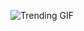 ![Trending GIF](https://media3.giphy.com/media/v1.Y2lkPThiYjIxNzcyNnljM3Eza2J2aGliZmIyd3JsMHltdGxiN2lrM3FxdHpweG5oYWF3aSZlcD12MV9naWZzX3NlYXJjaCZjdD1n/2jMtpIi8mhE8ctiMtK/giphy.gif)
